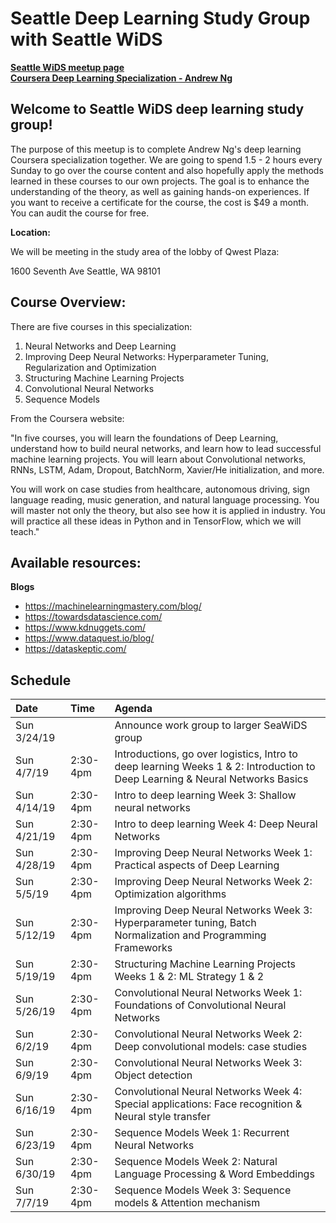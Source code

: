# Seattle Deep Learning Study Group with Seattle WiDS 

**[Seattle WiDS meetup page](https://www.meetup.com/Seattle-WiDS-Meetup/)**  
**[Coursera Deep Learning Specialization - Andrew Ng](https://www.coursera.org/specializations/deep-learning)**

## Welcome to Seattle WiDS deep learning study group!

The purpose of this meetup is to complete Andrew Ng's deep learning Coursera specialization together. We are going to spend 1.5 - 2 hours every Sunday to go over the course content and also hopefully apply the methods learned in these courses to our own projects. The goal is to enhance the understanding of the theory, as well as gaining hands-on experiences. If you want to receive a certificate for the course, the cost is $49 a month. You can audit the course for free. 

**Location:**

We will be meeting in the study area of the lobby of Qwest Plaza:

1600 Seventh Ave 
Seattle, WA 98101 

## Course Overview:

There are five courses in this specialization: 

1. Neural Networks and Deep Learning
2. Improving Deep Neural Networks: Hyperparameter Tuning, Regularization and Optimization 
3. Structuring Machine Learning Projects
4. Convolutional Neural Networks 
5. Sequence Models

From the Coursera website:

"In five courses, you will learn the foundations of Deep Learning, understand how to build neural networks, and learn how to lead successful machine learning projects. You will learn about Convolutional networks, RNNs, LSTM, Adam, Dropout, BatchNorm, Xavier/He initialization, and more. 

You will work on case studies from healthcare, autonomous driving, sign language reading, music generation, and natural language processing. You will master not only the theory, but also see how it is applied in industry. You will practice all these ideas in Python and in TensorFlow, which we will teach."

## Available resources:

**Blogs**
  - https://machinelearningmastery.com/blog/
  - https://towardsdatascience.com/
  - https://www.kdnuggets.com/
  - https://www.dataquest.io/blog/
  - https://dataskeptic.com/

## Schedule

| Date | Time | Agenda |
|:---|:---|:---|
| Sun 3/24/19 | | Announce work group to larger SeaWiDS group |
| Sun 4/7/19 | 2:30-4pm | Introductions, go over logistics, Intro to deep learning Weeks 1 & 2: Introduction to Deep Learning & Neural Networks Basics |  
| Sun 4/14/19  | 2:30-4pm | Intro to deep learning Week 3: Shallow neural networks |
| Sun 4/21/19 | 2:30-4pm | Intro to deep learning Week 4: Deep Neural Networks |
| Sun 4/28/19 | 2:30-4pm | Improving Deep Neural Networks Week 1: Practical aspects of Deep Learning |
| Sun 5/5/19 | 2:30-4pm | Improving Deep Neural Networks Week 2: Optimization algorithms |
| Sun 5/12/19 | 2:30-4pm | Improving Deep Neural Networks Week 3: Hyperparameter tuning, Batch Normalization and Programming Frameworks |
| Sun 5/19/19 | 2:30-4pm | Structuring Machine Learning Projects Weeks 1 & 2: ML Strategy 1 & 2 |
| Sun 5/26/19 | 2:30-4pm | Convolutional Neural Networks Week 1: Foundations of Convolutional Neural Networks |
| Sun 6/2/19 | 2:30-4pm | Convolutional Neural Networks Week 2: Deep convolutional models: case studies |
| Sun 6/9/19 | 2:30-4pm | Convolutional Neural Networks Week 3: Object detection |
| Sun 6/16/19 | 2:30-4pm | Convolutional Neural Networks Week 4: Special applications: Face recognition & Neural style transfer |
| Sun 6/23/19 | 2:30-4pm | Sequence Models Week 1: Recurrent Neural Networks |
| Sun 6/30/19 | 2:30-4pm | Sequence Models Week 2: Natural Language Processing & Word Embeddings |
| Sun 7/7/19 | 2:30-4pm | Sequence Models Week 3: Sequence models & Attention mechanism |


